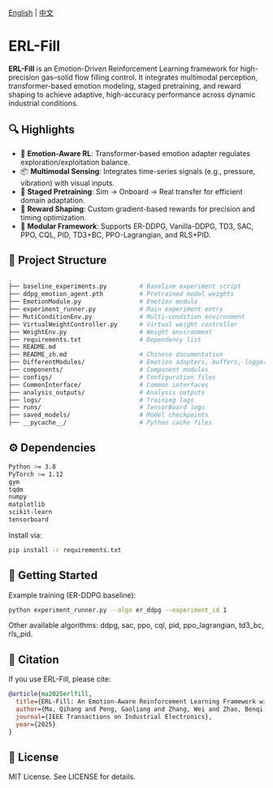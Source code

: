 [English](README.md) | [中文](README_zh.md)

# ERL-Fill

**ERL-Fill** is an Emotion-Driven Reinforcement Learning framework for high-precision gas–solid flow filling control. It integrates multimodal perception, transformer-based emotion modeling, staged pretraining, and reward shaping to achieve adaptive, high-accuracy performance across dynamic industrial conditions.

## 🔍 Highlights

- 🎯 **Emotion-Aware RL**: Transformer-based emotion adapter regulates exploration/exploitation balance.
- 📦 **Multimodal Sensing**: Integrates time-series signals (e.g., pressure, vibration) with visual inputs.
- 🧠 **Staged Pretraining**: Sim → Onboard → Real transfer for efficient domain adaptation.
- 🧮 **Reward Shaping**: Custom gradient-based rewards for precision and timing optimization.
- 🔧 **Modular Framework**: Supports ER-DDPG, Vanilla-DDPG, TD3, SAC, PPO, CQL, PID, TD3+BC, PPO-Lagrangian, and RLS+PID.

## 📁 Project Structure

```bash
.
├── baseline_experiments.py         # Baseline experiment script
├── ddpg_emotion_agent.pth          # Pretrained model weights
├── EmotionModule.py                # Emotion module
├── experiment_runner.py            # Main experiment entry
├── MutiConditionEnv.py             # Multi-condition environment
├── VirtualWeightController.py      # Virtual weight controller
├── WeightEnv.py                    # Weight environment
├── requirements.txt                # Dependency list
├── README.md
├── README_zh.md                    # Chinese documentation
├── DifferentModules/               # Emotion adapters, buffers, loggers, etc.
├── components/                     # Component modules
├── configs/                        # Configuration files
├── CommonInterface/                # Common interfaces
├── analysis_outputs/               # Analysis outputs
├── logs/                           # Training logs
├── runs/                           # TensorBoard logs
├── saved_models/                   # Model checkpoints
├── __pycache__/                    # Python cache files
```

## ⚙️ Dependencies

```bash
Python >= 3.8
PyTorch >= 1.12
gym
tqdm
numpy
matplotlib
scikit-learn
tensorboard
```

Install via:

```bash
pip install -r requirements.txt
```

## 🚀 Getting Started
Example training (ER-DDPG baseline):

```bash
python experiment_runner.py --algo er_ddpg --experiment_id 1
```
Other available algorithms: ddpg, sac, ppo, cql, pid, ppo_lagrangian, td3_bc, rls_pid.

## 📖 Citation
If you use ERL-Fill, please cite:

```bibtex
@article{ma2025erlfill,
  title={ERL-Fill: An Emotion-Aware Reinforcement Learning Framework with Staged Pretraining for Gas--Solid Flow Filling Control},
  author={Ma, Qihang and Peng, Gaoliang and Zhang, Wei and Zhao, Benqi and Chen, Zhao and Jin, Kang},
  journal={IEEE Transactions on Industrial Electronics},
  year={2025}
}
```
## 📄 License
MIT License. See LICENSE for details.